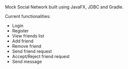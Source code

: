 <p> Mock Social Network built using JavaFX, JDBC and Gradle. </p>
<p> Current functionalities: </p>
<ul>
  <li> Login </li>
  <li> Register </li>
  <li> View friends list </li>
  <li> Add friend </li>
  <li> Remove friend </li>
  <li> Send friend request </li>
  <li> Accept/Reject friend request </li>
  <li> Send message </li>
